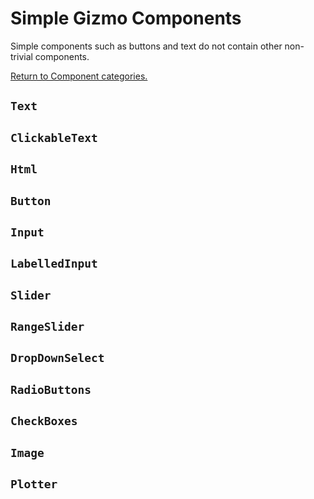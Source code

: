 
# Simple Gizmo Components

Simple components such as buttons and text do not contain other non-trivial components.

<a href="./README.md">
Return to Component categories.
</a>

## `Text`

## `ClickableText`

## `Html`

## `Button`

## `Input`

## `LabelledInput`

## `Slider`

## `RangeSlider`

## `DropDownSelect`

## `RadioButtons`

## `CheckBoxes`

## `Image`

## `Plotter`
